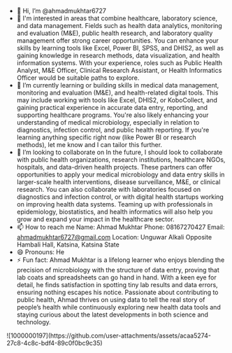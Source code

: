 - 👋 Hi, I’m @ahmadmukhtar6727
- 👀 I'm interested in areas that combine healthcare, laboratory science, and data management. Fields such as health data analytics, monitoring and evaluation (M&E), public health research, and laboratory quality management offer strong career opportunities. You can enhance your skills by learning tools like Excel, Power BI, SPSS, and DHIS2, as well as gaining knowledge in research methods, data visualization, and health information systems. With your experience, roles such as Public Health Analyst, M&E Officer, Clinical Research Assistant, or Health Informatics Officer would be suitable paths to explore.
- 🌱 I’m currently learning or building skills in medical data management, monitoring and evaluation (M&E), and health-related digital tools. This may include working with tools like Excel, DHIS2, or KoboCollect, and gaining practical experience in accurate data entry, reporting, and supporting healthcare programs. You're also likely enhancing your understanding of medical microbiology, especially in relation to diagnostics, infection control, and public health reporting. If you're learning anything specific right now (like Power BI or research methods), let me know and I can tailor this further.
- 💞️ I’m looking to collaborate on In the future, I should look to collaborate with public health organizations, research institutions, healthcare NGOs, hospitals, and data-driven health projects. These partners can offer opportunities to apply your medical microbiology and data entry skills in larger-scale health interventions, disease surveillance, M&E, or clinical research. You can also collaborate with laboratories focused on diagnostics and infection control, or with digital health startups working on improving health data systems. Teaming up with professionals in epidemiology, biostatistics, and health informatics will also help you grow and expand your impact in the healthcare sector.
- 📫 How to reach me Name: Ahmad Mukhtar
Phone: 08167270427
Email: ahmadmukhtar6727@gmail.com
Location: Unguwar Alkali Opposite Hambali Hall, Katsina, Katsina State
- 😄 Pronouns: He
- ⚡ Fun fact: Ahmad Mukhtar is a lifelong learner who enjoys blending the precision of microbiology with the structure of data entry, proving that lab coats and spreadsheets can go hand in hand. With a keen eye for detail, he finds satisfaction in spotting tiny lab results and data errors, ensuring nothing escapes his notice. Passionate about contributing to public health, Ahmad thrives on using data to tell the real story of people’s health while continuously exploring new health data tools and staying curious about the latest developments in both science and technology.

<!---
ahmadmukhtar6727/ahmadmukhtar6727 is a ✨ special ✨ repository because its `README.md` (this file) appears on your GitHub profile.
You can click the Preview link to take a look at your changes.
--->![1000000197](https://github.com/user-attachments/assets/acaa5274-27c8-4c8c-bdf4-89c0f0bc9c35)

